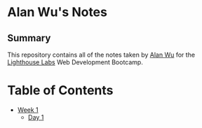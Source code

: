 # Alan Wu's Notes

## Summary 

This repository contains all of the notes taken by [Alan Wu](https://github.com/ASynapz) for the [Lighthouse Labs](https://www.lighthouselabs.ca/) Web Development Bootcamp.

# Table of Contents

* [Week 1](/Week_1)
  * [Day 1](/Week_1/Day_1)